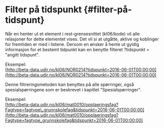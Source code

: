 # Filter på tidspunkt {#filter-på-tidspunt}

Når en henter ut et element i rest-grensesnittet \(kl06/kode\) vil alle relasjoner for dette elementet vises. Det vil si at utgåtte, aktive og koblinger for fremtiden er med i listene. Dersom en ønsker å hente ut gyldig informasjon for et bestemt tidpunkt kan en benytte filteret ?tidspunkt = "angitt tidspunt".

Eksempel:  
[http://beta-data.udir.no/kl06/NOR0214?tidspunkt=2016-06-01T00:00:00](http://beta-data.udir.no/kl06/NOR0214?tidspunkt=2016-06-01T00:00:00)

Denne filtreringsmetoden kan benyttes på alle spørringer, også spesialspørringene som er beskrevet i kapitlet "Spesialspørringer".

Eksempel:  
[http://beta-data.udir.no/kl06/mat0010/opplaeringsfag?Fagtype=fagtype\_grunnskolefag&tidspunkt=2016-06-01T00:00:00](http://beta-data.udir.no/kl06/mat0010/opplaeringsfag?Fagtype=fagtype_grunnskolefag&tidspunkt=2016-06-01T00:00:00)

